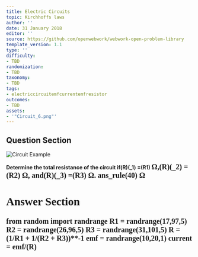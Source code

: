 ```yaml
---
title: Electric Circuits
topic: Kirchhoffs laws
author: ''
date: 31 January 2018
editor: ''
source: https://github.com/openwebwork/webwork-open-problem-library
template_version: 1.1
type: ''
difficulty:
- TBD
randomization:
- TBD
taxonomy:
- TBD
tags:
- electriccircuitemfcurrentemfresistor
outcomes:
- TBD
assets:
- '"Circuit_6.png"'
---
```


## Question Section 

![Circuit Example]("Circuit_6.png")

<b>
Determine the total resistance of the circuit if(R)(_1) =(R1) <span style="font-family: 'Times'; font-size: 20px";>&Omega;<span>,(R)(_2) =(R2) <span style="font-family: 'Times'; font-size: 20px";>&Omega;<span>, and(R)(_3) =(R3) <span style="font-family: 'Times'; font-size: 20px";>&Omega;<span>.
ans_rule(40) <span style="font-family: 'Times'; font-size: 20px";>&Omega;<span>



## Answer Section

from random import randrange
R1 = randrange(17,97,5)
R2 = randrange(26,96,5)
R3 = randrange(31,101,5)
R = (1/R1 + 1/(R2 + R3))**-1
emf = randrange(10,20,1)
current = emf/(R)